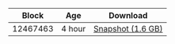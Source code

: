 |     Block   |     Age     |   Download  |
| ----------- | ----------- | ----------- |
|   12467463   |  4 hour | [Snapshot (1.6 GB)](https://s3.eu-central-1.amazonaws.com/w3coins.io/snapshots/akash-mainnet/akash_snapsot_latest.tar.lz4)  |
